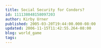 ```yaml
---
title: Social Security for Condors?
id: 111138048158097203
author: Kirby Urner
published: 2005-03-20T19:44:00.000-08:00
updated: 2006-11-15T11:42:55.264-08:00
blog: world_game
tags: 
---
```


